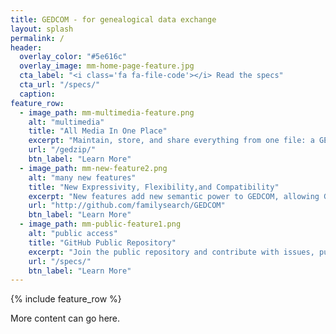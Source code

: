 ```yaml
---
title: GEDCOM - for genealogical data exchange
layout: splash
permalink: /
header:
  overlay_color: "#5e616c"
  overlay_image: mm-home-page-feature.jpg
  cta_label: "<i class='fa fa-file-code'></i> Read the specs"
  cta_url: "/specs/"
  caption:
feature_row:
  - image_path: mm-multimedia-feature.png
    alt: "multimedia"
    title: "All Media In One Place"
    excerpt: "Maintain, store, and share everything from one file: a GEDZip file."
    url: "/gedzip/"
    btn_label: "Learn More"
  - image_path: mm-new-feature2.png
    alt: "many new features"
    title: "New Expressivity, Flexibility,and Compatibility"
    excerpt: "New features add new semantic power to GEDCOM, allowing GEDCOM Version 7.0 to represent concepts Version 5.5 could not represent. Media can now link to the Internet as well as local files. All dates now have date phrases, including date ranges and periods. Identifier RIN, RFN, and AFN have been combined into a new EXID, which can now also be used to link to external databases and websites. All text payloads may contain line breaks. LANG payloads are now language tags. Many other positive changes can be reviewed in the ChangeLog in the main public repository."
    url: "http://github.com/familysearch/GEDCOM"
    btn_label: "Learn More"
  - image_path: mm-public-feature1.png
    alt: "public access"
    title: "GitHub Public Repository"
    excerpt: "Join the public repository and contribute with issues, pull requests, and comments. Copy, review, and use the published specification for programming whatever genealogical software you want."
    url: "/specs/"
    btn_label: "Learn More"
---
```


{% include feature_row %}

More content can go here.
